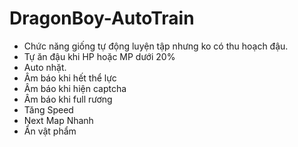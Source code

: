 # DragonBoy-AutoTrain
* Chức năng giống tự động luyện tập nhưng ko có thu hoạch đậu.
* Tự ăn đậu khi HP hoặc MP dưới 20%
* Auto nhặt.
* Âm báo khi hết thể lực
* Âm báo khi hiện captcha
* Âm báo khi full rương
* Tăng Speed 
* Next Map Nhanh 
* Ẩn vật phẩm